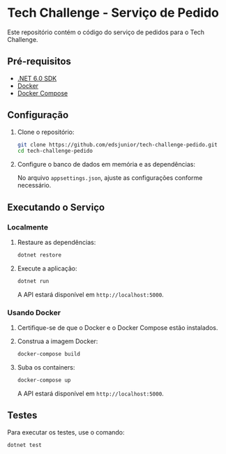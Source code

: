 # Tech Challenge - Serviço de Pedido

Este repositório contém o código do serviço de pedidos para o Tech Challenge.

## Pré-requisitos

- [.NET 6.0 SDK](https://dotnet.microsoft.com/download/dotnet/6.0)
- [Docker](https://www.docker.com/get-started)
- [Docker Compose](https://docs.docker.com/compose/install/)

## Configuração

1. Clone o repositório:

    ```bash
    git clone https://github.com/edsjunior/tech-challenge-pedido.git
    cd tech-challenge-pedido
    ```

2. Configure o banco de dados em memória e as dependências:

    No arquivo `appsettings.json`, ajuste as configurações conforme necessário.

## Executando o Serviço

### Localmente

1. Restaure as dependências:

    ```bash
    dotnet restore
    ```

2. Execute a aplicação:

    ```bash
    dotnet run
    ```

    A API estará disponível em `http://localhost:5000`.

### Usando Docker

1. Certifique-se de que o Docker e o Docker Compose estão instalados.

2. Construa a imagem Docker:

    ```bash
    docker-compose build
    ```

3. Suba os containers:

    ```bash
    docker-compose up
    ```

    A API estará disponível em `http://localhost:5000`.

## Testes

Para executar os testes, use o comando:

```bash
dotnet test


